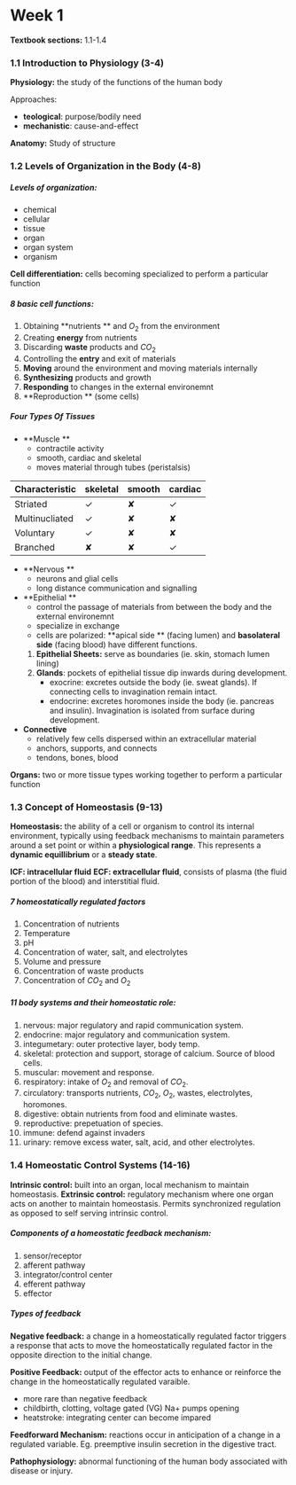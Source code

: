 # Week 1

**Textbook sections:**  1.1-1.4

### 1.1 Introduction to Physiology (3-4)

**Physiology:** the study of the functions of the human body

Approaches:
- **teological**: purpose/bodily need
- **mechanistic**: cause-and-effect

**Anatomy:** Study of structure

### 1.2 Levels of Organization in the Body (4-8)

##### Levels of organization:
- chemical
- cellular
- tissue
- organ
- organ system
- organism

**Cell differentiation:** cells becoming specialized to perform a particular function

##### 8 basic cell functions:
1. Obtaining **nutrients ** and $O_2$ from the environment
2. Creating **energy** from nutrients 
3. Discarding **waste** products and $CO_2$
4. Controlling the **entry** and exit of materials 
5. **Moving** around the environment and moving materials internally 
6. **Synthesizing** products and growth
7. **Responding** to changes in the external environemnt 
8. **Reproduction ** (some cells)

##### Four Types Of Tissues
- **Muscle **
	- contractile activity 
	- smooth, cardiac and skeletal
	- moves material through tubes (peristalsis)
	
Characteristic|skeletal|smooth|cardiac|
|--------|-------|--------|-----|
Striated|✓|✘|✓|
Multinucliated|✓|✘|✘|
Voluntary|✓|✘|✘|
Branched|✘|✘|✓|

- **Nervous **
	- neurons and glial cells
	- long distance communication and signalling
- **Epithelial **
	- control the passage of materials from between the body and the external environemnt 
	- specialize in exchange
	- cells are polarized: **apical side ** (facing lumen) and **basolateral side** (facing blood) have different functions. 
	1. **Epithelial Sheets:** serve as boundaries (ie. skin, stomach lumen lining)
	2. **Glands**:  pockets of epithelial tissue dip inwards during development.
		- exocrine: excretes outside the body (ie. sweat glands). If connecting cells to invagination remain intact. 
		- endocrine: excretes horomones inside the body (ie. pancreas and insulin). Invagination is isolated from surface during development. 
- **Connective**
	- relatively few cells dispersed within an extracellular material 
	- anchors, supports, and connects 
	- tendons, bones, blood

**Organs:** two or more tissue types working together to perform a particular function



### 1.3 Concept of Homeostasis (9-13)

**Homeostasis:** the ability of a cell or organism to control its internal environment, typically using feedback mechanisms to maintain parameters around a set point or within a **physiological range**. This represents a **dynamic equillibrium** or a **steady state**. 

**ICF: intracellular fluid**
**ECF: extracellular fluid**, consists of plasma (the fluid portion of the blood) and interstitial fluid. 

##### 7 homeostatically regulated factors

1. Concentration of nutrients 
2. Temperature
3. pH
4. Concentration of water, salt, and electrolytes 
5. Volume and pressure
6. Concentration of waste products
7. Concentration of $CO_2$ and $O_2$

##### 11 body systems and their homeostatic role:
1. nervous: major regulatory and rapid communication system.
3. endocrine: major regulatory and communication system.
4. integumetary: outer protective layer, body temp. 
5. skeletal: protection and support, storage of calcium. Source of blood cells. 
6. muscular: movement and response. 
7. respiratory: intake of $O_2$ and removal of $CO_2$.
8. circulatory: transports nutrients, $CO_2$, $O_2$, wastes, electrolytes, horomones. 
9. digestive: obtain nutrients from food and eliminate wastes. 
10. reproductive: prepetuation of species. 
11. immune: defend against invaders
12. urinary: remove excess water, salt, acid, and other electrolytes. 

### 1.4 Homeostatic Control Systems (14-16)

**Intrinsic control:** built into an organ, local mechanism to maintain homeostasis.
**Extrinsic control:** regulatory mechanism where one organ acts on another to maintain homeostasis. Permits synchronized regulation as opposed to self serving intrinsic control. 

##### Components of a homeostatic feedback mechanism:
1. sensor/receptor
2. afferent pathway
3. integrator/control center
4. efferent pathway
5. effector

##### Types of feedback

**Negative feedback:** 	a change in a homeostatically regulated factor triggers a response that acts to move the homeostatically regulated factor in the opposite direction to the initial change. 

**Positive Feedback:** output of the effector acts to enhance or reinforce the change in the homeostatically regulated varaible. 
- more rare than negative feedback
- childbirth, clotting, voltage gated (VG) Na+ pumps opening 
- heatstroke: integrating center can become impared 

**Feedforward Mechanism:** reactions occur in anticipation of a change in a regulated variable. Eg. preemptive insulin secretion in the digestive tract. 

**Pathophysiology:** abnormal functioning of the human body associated with disease or injury. 